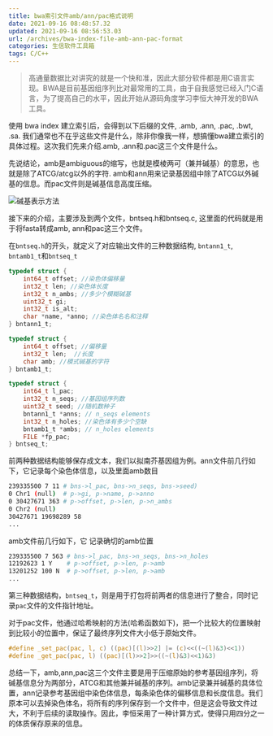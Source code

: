 ```yaml
---
title: bwa索引文件amb/ann/pac格式说明
date: 2021-09-16 08:48:57.32
updated: 2021-09-16 08:56:53.03
url: /archives/bwa-index-file-amb-ann-pac-format
categories: 生信软件工具箱
tags: C/C++
---
```


> 高通量数据比对讲究的就是一个快和准，因此大部分软件都是用C语言实现。BWA是目前基因组序列比对最常用的工具，由于自我感觉已经入门C语言，为了提高自己的水平，因此开始从源码角度学习李恒大神开发的BWA工具。

使用 bwa index 建立索引后，会得到以下后缀的文件, .amb, .ann, .pac, .bwt, .sa.  我们通常也不在乎这些文件是什么，除非你像我一样，想搞懂bwa建立索引的具体过程。这次我们先来介绍.amb, .ann和.pac这三个文件是什么。

先说结论，amb是ambiguous的缩写，也就是模棱两可（兼并碱基）的意思，也就是除了ATCG/atcg以外的字符. amb和ann用来记录基因组中除了ATCG以外碱基的信息。而pac文件则是碱基信息高度压缩。

![碱基表示方法](https://halo-1252249331.cos.ap-shanghai.myqcloud.com/upload/2021/09/image-32d9f0467c71475682ba7aee63ef8541.png)

接下来的介绍，主要涉及到两个文件，bntseq.h和bntseq.c, 这里面的代码就是用于将fasta转成amb, ann和pac这三个文件。

在`bntseq.h`的开头，就定义了对应输出文件的三种数据结构, `bntann1_t`, `bntamb1_t`和`bntseq_t`

```c
typedef struct {
	int64_t offset; //染色体偏移量
	int32_t len; //染色体长度
	int32_t n_ambs; //多少个模糊碱基
	uint32_t gi;
	int32_t is_alt;
	char *name, *anno; //染色体名名和注释
} bntann1_t;

typedef struct {
	int64_t offset; //偏移量
	int32_t len;  //长度
	char amb; //模式碱基的字符
} bntamb1_t;

typedef struct {
	int64_t l_pac;
	int32_t n_seqs; //基因组序列数
	uint32_t seed; //随机数种子
	bntann1_t *anns; // n_seqs elements
	int32_t n_holes; //染色体有多少个空缺
	bntamb1_t *ambs; // n_holes elements
	FILE *fp_pac;
} bntseq_t;
```

前两种数据结构能够保存成文本，我们以拟南芥基因组为例。ann文件前几行如下，它记录每个染色体信息，以及里面amb数目

```bash
239335500 7 11 # bns->l_pac, bns->n_seqs, bns->seed)
0 Chr1 (null)  # p->gi, p->name, p->anno
0 30427671 363 # p->offset, p->len, p->n_ambs
0 Chr2 (null)
30427671 19698289 58
...
```

amb文件前几行如下，它 记录确切的amb位置

```bash
239335500 7 563 # bns->l_pac, bns->n_seqs, bns->n_holes
12192623 1 Y    # p->offset, p->len, p->amb
13201252 100 N	# p->offset, p->len, p->amb
...
```

第三种数据结构，`bntseq_t`，则是用于打包将前两者的信息进行了整合，同时记录`pac`文件的文件指针地址。

对于pac文件，他通过哈希映射的方法(哈希函数如下)，把一个比较大的位置映射到比较小的位置中，保证了最终序列文件大小低于原始文件。

```c
#define _set_pac(pac, l, c) ((pac)[(l)>>2] |= (c)<<((~(l)&3)<<1))
#define _get_pac(pac, l) ((pac)[(l)>>2]>>((~(l)&3)<<1)&3)
```

总结一下，amb,ann,pac这三个文件主要是用于压缩原始的参考基因组序列，将碱基信息分为两部分，ATCG和其他兼并碱基的序列。amb记录兼并碱基的具体位置，ann记录参考基因组中染色体信息，每条染色体的偏移信息和长度信息。我们原本可以去掉染色体名，将所有的序列保存到一个文件中，但是这会导致文件过大，不利于后续的读取操作。因此，李恒采用了一种计算方式，使得只用四分之一的体质保存原来的信息。


